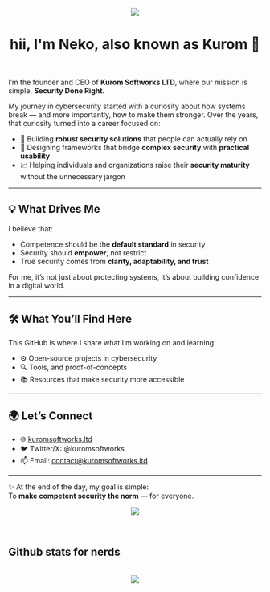 <div align="center">

<img src="https://cdn.discordapp.com/emojis/774868681586114580.gif?v=1" /><br />
<h1>hii, I'm Neko, also known as Kurom 👋</h1><br />

</div>

I’m the founder and CEO of **Kurom Softworks LTD**, where our mission is simple, **Security Done Right.**  

My journey in cybersecurity started with a curiosity about how systems break — and more importantly, how to make them stronger. Over the years, that curiosity turned into a career focused on:  
- 🔐 Building **robust security solutions** that people can actually rely on  
- 🧩 Designing frameworks that bridge **complex security** with **practical usability**  
- 📈 Helping individuals and organizations raise their **security maturity** without the unnecessary jargon  

---

## 💡 What Drives Me  
I believe that:  
- Competence should be the **default standard** in security  
- Security should **empower**, not restrict  
- True security comes from **clarity, adaptability, and trust**  

For me, it’s not just about protecting systems, it’s about building confidence in a digital world.  

---

## 🛠️ What You’ll Find Here  
This GitHub is where I share what I’m working on and learning:  
- ⚙️ Open-source projects in cybersecurity  
- 🔍 Tools, and proof-of-concepts  
- 📚 Resources that make security more accessible  

---

## 🌍 Let’s Connect  
- 🌐 [kuromsoftworks.ltd](https://kuromsoftworks.ltd)  
- 🐦 Twitter/X: @kuromsoftworks
- 📫 Email: contact@kuromsoftworks.ltd

---

✨ At the end of the day, my goal is simple:  
To **make competent security the norm** — for everyone.  

<p align="center"><a href="https://discord.com/users/846532722091360287"><img align="center" src="https://lanyard-profile-readme.vercel.app/api/846532722091360287?bg=302c33"></a></p>

<br />

<h2>Github stats for nerds</h2>
<p align = center>
  <br />
  <img src = "https://github-readme-streak-stats.herokuapp.com/?user=nekololis&theme=dracula">
</p>
